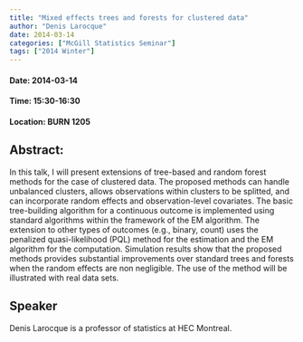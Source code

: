 ```yaml
---
title: "Mixed effects trees and forests for clustered data"
author: "Denis Larocque"
date: 2014-03-14
categories: ["McGill Statistics Seminar"]
tags: ["2014 Winter"]
---
```


#### Date: 2014-03-14
#### Time: 15:30-16:30
#### Location: BURN 1205

## Abstract:

	
	
In this talk, I will present extensions of tree-based and random forest methods for the case of clustered data. The proposed methods can handle unbalanced clusters, allows observations within clusters to be splitted, and can incorporate random effects and observation-level covariates. The basic tree-building algorithm for a continuous outcome is implemented using standard algorithms within the framework of the EM algorithm. The extension to other types of outcomes (e.g., binary, count) uses the penalized quasi-likelihood (PQL) method for the estimation and the EM algorithm for the computation. Simulation results show that the proposed methods provides substantial improvements over standard trees and forests when the random effects are non negligible. The use of the method will be illustrated with real data sets.



## Speaker

Denis Larocque is a professor of statistics at HEC Montreal.

